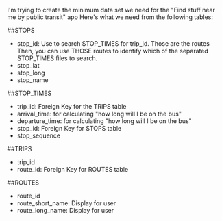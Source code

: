 I'm trying to create the minimum data set we need for the
"Find stuff near me by public transit" app
Here's what we need from the following tables:

##STOPS
-  stop_id: Use to search STOP_TIMES for trip_id. Those are the routes
    Then, you can use THOSE routes to identify which of the separated
    STOP_TIMES files to search.
-  stop_lat
-  stop_long
-  stop_name

##STOP_TIMES
-  trip_id: Foreign Key for the TRIPS table 
-  arrival_time: for calculating "how long will I be on the bus"
-  departure_time: for calculating "how long will I be on the bus"
-  stop_id: Foreign Key for STOPS table
-  stop_sequence

##TRIPS
-  trip_id
-  route_id: Foreign Key for ROUTES table

##ROUTES
-  route_id
-  route_short_name: Display for user
-  route_long_name: Display for user